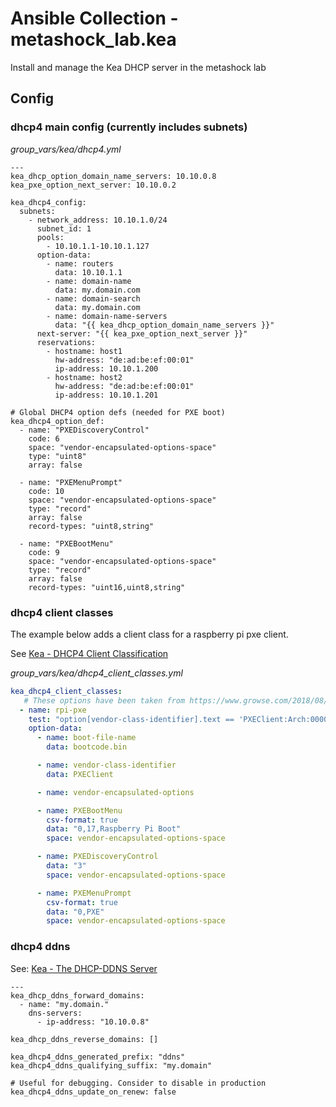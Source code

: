 # Ansible Collection - metashock_lab.kea

Install and manage the Kea DHCP server in the metashock lab

## Config

### dhcp4 main config (currently includes subnets)

*group_vars/kea/dhcp4.yml*

```console
---
kea_dhcp_option_domain_name_servers: 10.10.0.8
kea_pxe_option_next_server: 10.10.0.2

kea_dhcp4_config:
  subnets:
    - network_address: 10.10.1.0/24
      subnet_id: 1
      pools:
        - 10.10.1.1-10.10.1.127
      option-data:
        - name: routers
          data: 10.10.1.1
        - name: domain-name
          data: my.domain.com
        - name: domain-search
          data: my.domain.com
        - name: domain-name-servers
          data: "{{ kea_dhcp_option_domain_name_servers }}"
      next-server: "{{ kea_pxe_option_next_server }}"
      reservations:
        - hostname: host1
          hw-address: "de:ad:be:ef:00:01"
          ip-address: 10.10.1.200
        - hostname: host2
          hw-address: "de:ad:be:ef:00:01"
          ip-address: 10.10.1.201

# Global DHCP4 option defs (needed for PXE boot)
kea_dhcp4_option_def:
  - name: "PXEDiscoveryControl"
    code: 6
    space: "vendor-encapsulated-options-space"
    type: "uint8"
    array: false

  - name: "PXEMenuPrompt"
    code: 10
    space: "vendor-encapsulated-options-space"
    type: "record"
    array: false
    record-types: "uint8,string"

  - name: "PXEBootMenu"
    code: 9
    space: "vendor-encapsulated-options-space"
    type: "record"
    array: false
    record-types: "uint16,uint8,string"
```

### dhcp4 client classes

The example below adds a client class for a raspberry pi pxe client. 

See [Kea - DHCP4 Client Classification](https://kea.readthedocs.io/en/latest/arm/classify.html)

*group_vars/kea/dhcp4_client_classes.yml*

```yml
kea_dhcp4_client_classes:
   # These options have been taken from https://www.growse.com/2018/08/29/pxe-booting-a-raspberry-pi.html. Thank you!
  - name: rpi-pxe
    test: "option[vendor-class-identifier].text == 'PXEClient:Arch:00000:UNDI:002001'"
    option-data:
      - name: boot-file-name
        data: bootcode.bin

      - name: vendor-class-identifier
        data: PXEClient

      - name: vendor-encapsulated-options

      - name: PXEBootMenu
        csv-format: true
        data: "0,17,Raspberry Pi Boot"
        space: vendor-encapsulated-options-space

      - name: PXEDiscoveryControl
        data: "3"
        space: vendor-encapsulated-options-space

      - name: PXEMenuPrompt
        csv-format: true
        data: "0,PXE"
        space: vendor-encapsulated-options-space
```

### dhcp4 ddns

See: [Kea - The DHCP-DDNS Server](https://kea.readthedocs.io/en/latest/arm/ddns.html)

```
---
kea_dhcp_ddns_forward_domains:
  - name: "my.domain."
    dns-servers:
      - ip-address: "10.10.0.8"

kea_dhcp_ddns_reverse_domains: []

kea_dhcp4_ddns_generated_prefix: "ddns"
kea_dhcp4_ddns_qualifying_suffix: "my.domain"

# Useful for debugging. Consider to disable in production
kea_dhcp4_ddns_update_on_renew: false
```

